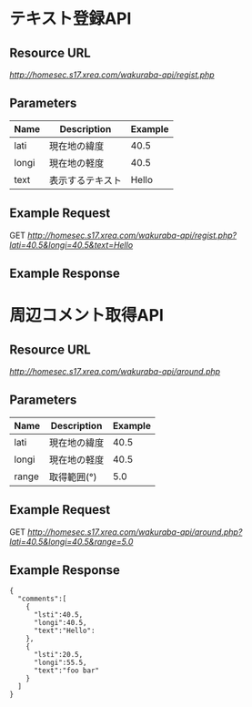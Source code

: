 # テキスト登録API
## Resource URL
*http://homesec.s17.xrea.com/wakuraba-api/regist.php*
## Parameters
|Name|Description|Example|
|-|-|-|
|lati|現在地の緯度|40.5|
|longi|現在地の軽度|40.5|
|text|表示するテキスト|Hello|
## Example Request
GET *http://homesec.s17.xrea.com/wakuraba-api/regist.php?lati=40.5&longi=40.5&text=Hello*
## Example Response

# 周辺コメント取得API
## Resource URL
*http://homesec.s17.xrea.com/wakuraba-api/around.php*
## Parameters
|Name|Description|Example|
|-|-|-|
|lati|現在地の緯度|40.5|
|longi|現在地の軽度|40.5|
|range|取得範囲(°)|5.0|
## Example Request
GET *http://homesec.s17.xrea.com/wakuraba-api/around.php?lati=40.5&longi=40.5&range=5.0*
## Example Response
```
{
  "comments":[
    {
      "lsti":40.5,
      "longi":40.5,
      "text":"Hello":
    },
    {
      "lsti":20.5,
      "longi":55.5,
      "text":"foo bar"
    }
  ]
}
```
